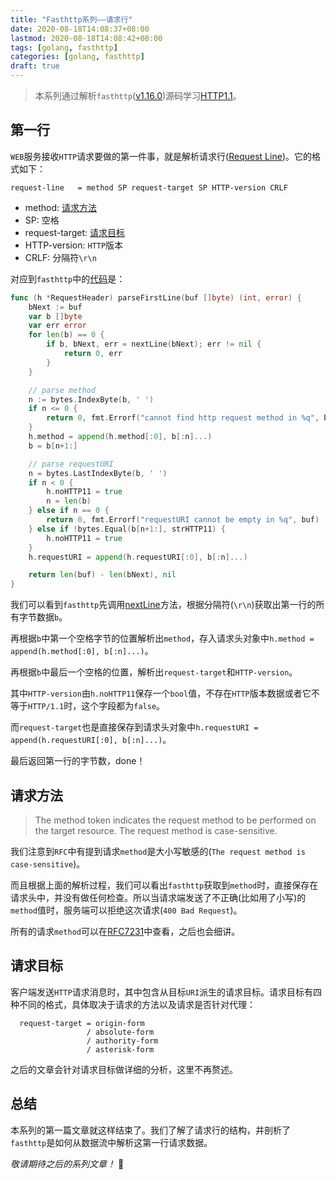 ```yaml
---
title: "Fasthttp系列——请求行"
date: 2020-08-18T14:08:37+08:00
lastmod: 2020-08-18T14:08:42+08:00
tags: [golang, fasthttp]
categories: [golang, fasthttp]
draft: true
---
```

> 本系列通过解析`fasthttp`([v1.16.0](https://github.com/valyala/fasthttp/tree/v1.16.0))源码学习[HTTP1.1](https://httpwg.org/specs/rfc7230.html)。

## 第一行
`WEB`服务接收`HTTP`请求要做的第一件事，就是解析请求行([Request Line](https://httpwg.org/specs/rfc7230.html#request.line))。它的格式如下：

```text
request-line   = method SP request-target SP HTTP-version CRLF
```

- method: [请求方法](#请求方法)
- SP: 空格
- request-target: [请求目标](#请求目标)
- HTTP-version: `HTTP`版本
- CRLF: 分隔符`\r\n`

对应到`fasthttp`中的[代码](https://github.com/valyala/fasthttp/blob/v1.16.0/header.go#L1696-L1727)是：
```go
func (h *RequestHeader) parseFirstLine(buf []byte) (int, error) {
	bNext := buf
	var b []byte
	var err error
	for len(b) == 0 {
		if b, bNext, err = nextLine(bNext); err != nil {
			return 0, err
		}
	}

	// parse method
	n := bytes.IndexByte(b, ' ')
	if n <= 0 {
		return 0, fmt.Errorf("cannot find http request method in %q", buf)
	}
	h.method = append(h.method[:0], b[:n]...)
	b = b[n+1:]

	// parse requestURI
	n = bytes.LastIndexByte(b, ' ')
	if n < 0 {
		h.noHTTP11 = true
		n = len(b)
	} else if n == 0 {
		return 0, fmt.Errorf("requestURI cannot be empty in %q", buf)
	} else if !bytes.Equal(b[n+1:], strHTTP11) {
		h.noHTTP11 = true
	}
	h.requestURI = append(h.requestURI[:0], b[:n]...)

	return len(buf) - len(bNext), nil
}
```

我们可以看到`fasthttp`先调用[nextLine](https://github.com/valyala/fasthttp/blob/v1.16.0/header.go#L2158-L2167)方法，根据分隔符(`\r\n`)获取出第一行的所有字节数据`b`。

再根据`b`中第一个空格字节的位置解析出`method`，存入请求头对象中`h.method = append(h.method[:0], b[:n]...)`。

再根据`b`中最后一个空格的位置，解析出`request-target`和`HTTP-version`。

其中`HTTP-version`由`h.noHTTP11`保存一个`bool`值，不存在`HTTP`版本数据或者它不等于`HTTP/1.1`时，这个字段都为`false`。

而`request-target`也是直接保存到请求头对象中`h.requestURI = append(h.requestURI[:0], b[:n]...)`。

最后返回第一行的字节数，done！

## 请求方法
> The method token indicates the request method to be performed on the target resource. The request method is case-sensitive.

我们注意到`RFC`中有提到请求`method`是大小写敏感的(`The request method is case-sensitive`)。

而且根据上面的解析过程，我们可以看出`fasthttp`获取到`method`时，直接保存在请求头中，并没有做任何检查。所以当请求端发送了不正确(比如用了小写)的`method`值时，服务端可以拒绝这次请求(`400 Bad Request`)。

所有的请求`method`可以在[RFC7231](https://httpwg.org/specs/rfc7231.html#methods)中查看，之后也会细讲。

## 请求目标
客户端发送`HTTP`请求消息时，其中包含从目标`URI`派生的请求目标。请求目标有四种不同的格式，具体取决于请求的方法以及请求是否针对代理：

```text
  request-target = origin-form
                 / absolute-form
                 / authority-form
                 / asterisk-form
```

之后的文章会针对请求目标做详细的分析，这里不再赘述。

## 总结
本系列的第一篇文章就这样结束了。我们了解了请求行的结构，并剖析了`fasthttp`是如何从数据流中解析这第一行请求数据。

*敬请期待之后的系列文章！* 👋
